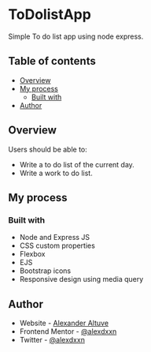 # ToDolistApp 

Simple To do list app using node express.

## Table of contents

- [Overview](#overview)
- [My process](#my-process)
  - [Built with](#built-with)
- [Author](#author)



## Overview

Users should be able to:

- Write a to do list of the current day.
- Write a work to do list.


## My process

### Built with

- Node and Express JS
- CSS custom properties
- Flexbox
- EJS
- Bootstrap icons
- Responsive design using media query


## Author

- Website - [Alexander Altuve](https://alexdxxn.github.io/My-Resume/)
- Frontend Mentor - [@alexdxxn](https://www.frontendmentor.io/profile/alexdxxn)
- Twitter - [@alexdxxn](https://twitter.com/AlexDxxn)
